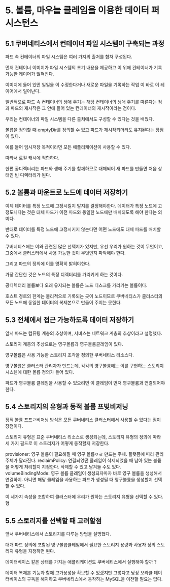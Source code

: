 # 5. 볼륨, 마우늩 클레임을 이용한 데이터 퍼시스턴스

## 5.1 쿠버네티스에서 컨테이너 파일 시스템이 구축되는 과정

파드 속 컨테이너의 파일 시스템은 여러 가지의 출처를 합쳐 구성된다.

먼저 컨테이너 이미지가 파일 시스템의 초기 내용을 제공하고 이 위에 컨테이너가 기록 가능한 레이어가 얹혀진다.

이미지에 들어 있떤 일일을 이 수정한다거나 새로운 파일을 기록하는 작업 이 바로 이 레이어에서 일어난다.

일반적으로 파드 속 컨테이너의 생애 주기는 해당 컨테이너의 생애 주기를 따른다는 점과 파드의 재시작은 그 안에 들어 있는 컨테이너의 재시작이라는 점이다.

우리는 컨테이너의 파일 시스템을 다른 출처에서도 구성할 수 있다는 것을 배웠다.

볼륨을 정의할 때 emptyDir를 정의할 수 있고
파드가 재시작되더라도 유지된다는 장점이 있다.

예를 들어 임시저장 목적이라면 모든 애플리케이션이 사용할 수 있다.

따라서 로컬 캐시에 적합하다.

한편 공디렉터리는 파드와 생애 주기를 함께하므로 대체되어 새 파드를 만들면 처음 상태인 빈 디렉터리가 된다.

## 5.2 볼륨과 마운트로 노드에 데이터 저장하기

이제 데이터를 특정 노드에 고정시킬지 말지를 결정해야한다.
데이터가 특정 노드에 고정도니다는 것은 대체 파드가 이전 파드와 동일한 노드에만 배치되도록 해야 한다는 의미다.

반대로 데이터를 특정 노드에 고정시키지 않는다면 어떤 노드에도 대체 파드를 배치할 수 있다.

쿠버네티스에는 이와 관련된 많은 선택지가 있지만, 우선 우리가 원하는 것이 무엇이고, 그중에서 클러스터에서 사용 가능한 것이 무엇인지 파악해야 한다.

그리고 파드의 정의에 이를 명확히 밝혀야한다.

가장 간단한 것은 노드의 특정 디렉터리를 가리키게 하는 것이다.

공디렉터리 볼륨보다 오래 유지되는 볼륨은 노드 디스크를 가리키는 볼륨이다.

호스트 경로의 한계는 물리적으로 기록되는 곳이 노드이므로 쿠버네티스가 클러스터의 모든 노드에 동일한 데이터의 복제본으로 만들어 주지는 못한다.

## 5.3 전체에서 접근 가능하도록 데이터 저장하기

앞서 파드는 컴퓨팅 계층의 추상이며, 서비스는 네트워크 계층의 추상이라고 설명했다.

스토리지 계층의 추상으로는 영구볼륨과 영구볼륨클레임이 있다.

영구볼륨은 사용 가능한 스토리지 조각을 정의한 쿠버네티스 리소스다.

영구볼륨은 클러스터 관리자가 만드는데, 각각의 영구볼륨에는 이를 구현하는 스토리지 시스템에 대한 볼륨 정의가 들어 있다.

파드가 영구볼륨 클레임을 사용할 수 있으려면 이 클레임이 먼저 영구볼륨과 연결되어야 한다.

## 5.4 스토리지의 유형과 동적 볼륨 프빚비저닝

정적 볼륨 프프ㄹ비저닝 방식은 모든 쿠버네티스 클러스터에서 사용할 수 있다는 점이 장점이다.

스토리지 유형은 표준 쿠버네티스 리소스로 생성되는데, 스토리지 유형의 정의에 따라 세 가지 필드로 이 스토리지가 어떻게 동작할지 저장한다.

provisioner: 영구 볼륨이 필요해질 때 영구 볼륨ㅇㄹ 만드는 주체. 플랫폼에 따라 관리 주체가 달라진다.
reclaimPolicy: 연결되었떤 클레임이 삭제되었을 때 남아 있는 볼륨을 어떻게 처리할지 지정한다. 삭제할 수 있고 남겨둘 수도 있다.
volumeBindingMode: 영구 볼륨 클레임이 생성되자마자 바로 영구 볼륨을 생성해서 연결하지. 아니면 해당 클레임을 사용하는 파드가 생성될 때 영구볼륨을 생성할지 선택할 수 있다.

이 세가지 속성을 조합하여 클러스터에 우리가 원하는 스토리지 유형을 선택할 수 있다.형

## 5.5 스토리지를 선택할 때 고려할점

앞서 쿠버네티스에서 스토리지를 다루는 방법을 설명했다.

대개 파드 정의에 포함된 영구볼륨클레임에서 필요한 스토리지 용량과 사용자 정의 스토리지 유형을 지정하면 된다.

데이터베이스 같은 상태를 가지는 애플리케이션도 쿠버네티스에서 실행해야 할까 ?

데이터 복제본 기능과 함께 고가용성을 확보할 수 있겠지만 그렇다고 당장 오라클 데이터베이스의 구독을 해지하고 쿠버네티스에서 동작하는 MySQL을 이전할 필요는 없다.
